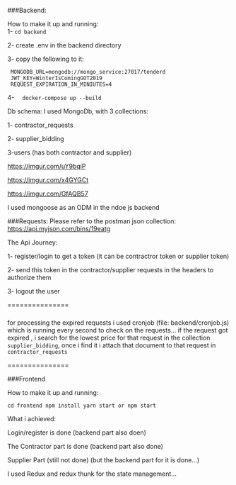 ###Backend:

How to make it up and running: <br />
1- `cd backend`

2- create .env in the backend directory

3- copy the following to it:
```dotenv
 MONGODB_URL=mongodb://mongo_service:27017/tenderd
 JWT_KEY=WinterIsComingGOT2019
 REQUEST_EXPIRATION_IN_MINIUTES=4

```
4-
``  
docker-compose up --build 
`` 


Db schema:
I used MongoDb, with 3 collections:

1- contractor_requests

2- supplier_bidding

3-users (has both contractor and supplier)

https://imgur.com/uY9bqiP

https://imgur.com/x4GYGCt

https://imgur.com/GfAQB57

I used mongoose as an ODM in the ndoe js backend


###Requests:
Please refer to the postman json collection: https://api.myjson.com/bins/19eatg


The Api Journey:

1- register/login to get a token (it can be contractror token or supplier token)

2- send this token in the contractor/supplier requests in the headers to authorize them

3- logout the user



===============
#####

for processing the expired requests i used cronjob (file: backend/cronjob.js) which is running every second to check on the requests...
if the request got expired , i search for the lowest price for that request in the collection `supplier_bidding`, once i find it i attach that document to that
 request in `contractor_requests`


===============


###Frontend 

How to make it up and running: <br/>

``
cd frontend
npm install
yarn start or npm start
``

What i achieved:

Login/register is done (backend part also doen)

The Contractor part is done (backend part also done)

Supplier Part (still not done)  (but the backend part for it is done...)



I used Redux and redux thunk for the state management...
 
 
